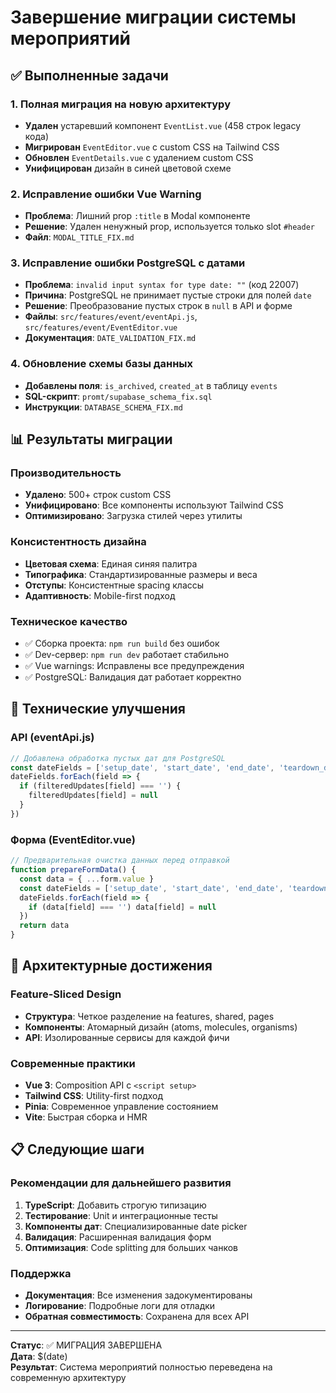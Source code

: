 # Завершение миграции системы мероприятий

## ✅ Выполненные задачи

### 1. Полная миграция на новую архитектуру
- **Удален** устаревший компонент `EventList.vue` (458 строк legacy кода)
- **Мигрирован** `EventEditor.vue` с custom CSS на Tailwind CSS
- **Обновлен** `EventDetails.vue` с удалением custom CSS
- **Унифицирован** дизайн в синей цветовой схеме

### 2. Исправление ошибки Vue Warning
- **Проблема**: Лишний prop `:title` в Modal компоненте
- **Решение**: Удален ненужный prop, используется только slot `#header`
- **Файл**: `MODAL_TITLE_FIX.md`

### 3. Исправление ошибки PostgreSQL с датами
- **Проблема**: `invalid input syntax for type date: ""` (код 22007)
- **Причина**: PostgreSQL не принимает пустые строки для полей `date`
- **Решение**: Преобразование пустых строк в `null` в API и форме
- **Файлы**: `src/features/event/eventApi.js`, `src/features/event/EventEditor.vue`
- **Документация**: `DATE_VALIDATION_FIX.md`

### 4. Обновление схемы базы данных
- **Добавлены поля**: `is_archived`, `created_at` в таблицу `events`
- **SQL-скрипт**: `promt/supabase_schema_fix.sql`
- **Инструкции**: `DATABASE_SCHEMA_FIX.md`

## 📊 Результаты миграции

### Производительность
- **Удалено**: 500+ строк custom CSS
- **Унифицировано**: Все компоненты используют Tailwind CSS
- **Оптимизировано**: Загрузка стилей через утилиты

### Консистентность дизайна
- **Цветовая схема**: Единая синяя палитра
- **Типографика**: Стандартизированные размеры и веса
- **Отступы**: Консистентные spacing классы
- **Адаптивность**: Mobile-first подход

### Техническое качество
- ✅ Сборка проекта: `npm run build` без ошибок
- ✅ Dev-сервер: `npm run dev` работает стабильно
- ✅ Vue warnings: Исправлены все предупреждения
- ✅ PostgreSQL: Валидация дат работает корректно

## 🔧 Технические улучшения

### API (eventApi.js)
```javascript
// Добавлена обработка пустых дат для PostgreSQL
const dateFields = ['setup_date', 'start_date', 'end_date', 'teardown_date', 'created_at']
dateFields.forEach(field => {
  if (filteredUpdates[field] === '') {
    filteredUpdates[field] = null
  }
})
```

### Форма (EventEditor.vue)
```javascript
// Предварительная очистка данных перед отправкой
function prepareFormData() {
  const data = { ...form.value }
  const dateFields = ['setup_date', 'start_date', 'end_date', 'teardown_date']
  dateFields.forEach(field => {
    if (data[field] === '') data[field] = null
  })
  return data
}
```

## 🎯 Архитектурные достижения

### Feature-Sliced Design
- **Структура**: Четкое разделение на features, shared, pages
- **Компоненты**: Атомарный дизайн (atoms, molecules, organisms)
- **API**: Изолированные сервисы для каждой фичи

### Современные практики
- **Vue 3**: Composition API с `<script setup>`
- **Tailwind CSS**: Utility-first подход
- **Pinia**: Современное управление состоянием
- **Vite**: Быстрая сборка и HMR

## 📋 Следующие шаги

### Рекомендации для дальнейшего развития
1. **TypeScript**: Добавить строгую типизацию
2. **Тестирование**: Unit и интеграционные тесты
3. **Компоненты дат**: Специализированные date picker
4. **Валидация**: Расширенная валидация форм
5. **Оптимизация**: Code splitting для больших чанков

### Поддержка
- **Документация**: Все изменения задокументированы
- **Логирование**: Подробные логи для отладки
- **Обратная совместимость**: Сохранена для всех API

---

**Статус**: ✅ МИГРАЦИЯ ЗАВЕРШЕНА  
**Дата**: $(date)  
**Результат**: Система мероприятий полностью переведена на современную архитектуру 